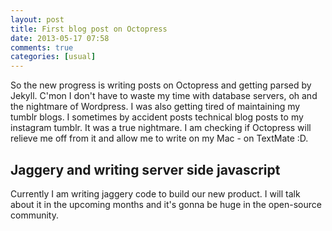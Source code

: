 ```yaml
---
layout: post
title: First blog post on Octopress
date: 2013-05-17 07:58
comments: true
categories: [usual]
---
```

So the new progress is writing posts on Octopress and getting parsed by Jekyll. C'mon I don't have to waste my time with database servers, oh and the nightmare of Wordpress. I was also getting tired of maintaining my tumblr blogs. I sometimes by accident posts technical blog posts to my instagram tumblr. It was a true nightmare. I am checking if Octopress will relieve me off from it and allow me to write on my Mac - on TextMate :D.

## Jaggery and writing server side javascript

Currently I am writing jaggery code to build our new product. I will talk about it in the upcoming months and it's gonna be huge in the open-source community.